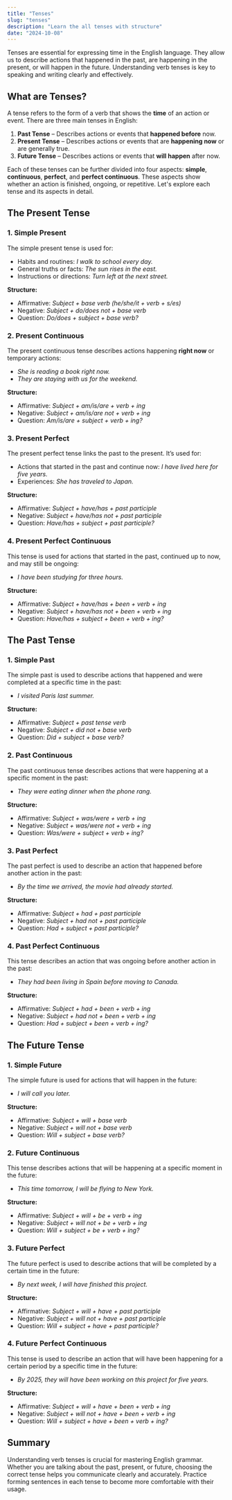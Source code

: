 ```yaml
---
title: "Tenses"
slug: "tenses"
description: "Learn the all tenses with structure"
date: "2024-10-08"
---
```


Tenses are essential for expressing time in the English language. They allow us to describe actions that happened in the past, are happening in the present, or will happen in the future. Understanding verb tenses is key to speaking and writing clearly and effectively.

## What are Tenses?

A tense refers to the form of a verb that shows the **time** of an action or event. There are three main tenses in English:

1. **Past Tense** – Describes actions or events that **happened before** now.
2. **Present Tense** – Describes actions or events that are **happening now** or are generally true.
3. **Future Tense** – Describes actions or events that **will happen** after now.

Each of these tenses can be further divided into four aspects: **simple**, **continuous**, **perfect**, and **perfect continuous**. These aspects show whether an action is finished, ongoing, or repetitive. Let's explore each tense and its aspects in detail.

## The Present Tense

### 1. Simple Present
The simple present tense is used for:
- Habits and routines: _I walk to school every day._
- General truths or facts: _The sun rises in the east._
- Instructions or directions: _Turn left at the next street._

**Structure:**
- Affirmative: _Subject + base verb (he/she/it + verb + s/es)_
- Negative: _Subject + do/does not + base verb_
- Question: _Do/does + subject + base verb?_

### 2. Present Continuous
The present continuous tense describes actions happening **right now** or temporary actions:
- _She is reading a book right now._
- _They are staying with us for the weekend._

**Structure:**
- Affirmative: _Subject + am/is/are + verb + ing_
- Negative: _Subject + am/is/are not + verb + ing_
- Question: _Am/is/are + subject + verb + ing?_

### 3. Present Perfect
The present perfect tense links the past to the present. It’s used for:
- Actions that started in the past and continue now: _I have lived here for five years._
- Experiences: _She has traveled to Japan._

**Structure:**
- Affirmative: _Subject + have/has + past participle_
- Negative: _Subject + have/has not + past participle_
- Question: _Have/has + subject + past participle?_

### 4. Present Perfect Continuous
This tense is used for actions that started in the past, continued up to now, and may still be ongoing:
- _I have been studying for three hours._

**Structure:**
- Affirmative: _Subject + have/has + been + verb + ing_
- Negative: _Subject + have/has not + been + verb + ing_
- Question: _Have/has + subject + been + verb + ing?_

## The Past Tense

### 1. Simple Past
The simple past is used to describe actions that happened and were completed at a specific time in the past:
- _I visited Paris last summer._

**Structure:**
- Affirmative: _Subject + past tense verb_
- Negative: _Subject + did not + base verb_
- Question: _Did + subject + base verb?_

### 2. Past Continuous
The past continuous tense describes actions that were happening at a specific moment in the past:
- _They were eating dinner when the phone rang._

**Structure:**
- Affirmative: _Subject + was/were + verb + ing_
- Negative: _Subject + was/were not + verb + ing_
- Question: _Was/were + subject + verb + ing?_

### 3. Past Perfect
The past perfect is used to describe an action that happened before another action in the past:
- _By the time we arrived, the movie had already started._

**Structure:**
- Affirmative: _Subject + had + past participle_
- Negative: _Subject + had not + past participle_
- Question: _Had + subject + past participle?_

### 4. Past Perfect Continuous
This tense describes an action that was ongoing before another action in the past:
- _They had been living in Spain before moving to Canada._

**Structure:**
- Affirmative: _Subject + had + been + verb + ing_
- Negative: _Subject + had not + been + verb + ing_
- Question: _Had + subject + been + verb + ing?_

## The Future Tense

### 1. Simple Future
The simple future is used for actions that will happen in the future:
- _I will call you later._

**Structure:**
- Affirmative: _Subject + will + base verb_
- Negative: _Subject + will not + base verb_
- Question: _Will + subject + base verb?_

### 2. Future Continuous
This tense describes actions that will be happening at a specific moment in the future:
- _This time tomorrow, I will be flying to New York._

**Structure:**
- Affirmative: _Subject + will + be + verb + ing_
- Negative: _Subject + will not + be + verb + ing_
- Question: _Will + subject + be + verb + ing?_

### 3. Future Perfect
The future perfect is used to describe actions that will be completed by a certain time in the future:
- _By next week, I will have finished this project._

**Structure:**
- Affirmative: _Subject + will + have + past participle_
- Negative: _Subject + will not + have + past participle_
- Question: _Will + subject + have + past participle?_

### 4. Future Perfect Continuous
This tense is used to describe an action that will have been happening for a certain period by a specific time in the future:
- _By 2025, they will have been working on this project for five years._

**Structure:**
- Affirmative: _Subject + will + have + been + verb + ing_
- Negative: _Subject + will not + have + been + verb + ing_
- Question: _Will + subject + have + been + verb + ing?_

## Summary

Understanding verb tenses is crucial for mastering English grammar. Whether you are talking about the past, present, or future, choosing the correct tense helps you communicate clearly and accurately. Practice forming sentences in each tense to become more comfortable with their usage.

